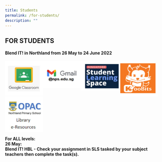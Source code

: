 ```yaml
---
title: Students
permalink: /for-students/
description: ""
---
```

## FOR STUDENTS

#### Blend IT! in Northland from 26 May to 24 June 2022

<p><a href="https://classroom.google.com/u/0/">
<img style="width:25%" align=left src="/images/stud1.jpg">
</a></p>

<p><a href="https://mail.google.com/">
<img style="width:25%" align=left src="/images/stud2.jpg">
</a></p>

<p><a href="https://vle.learning.moe.edu.sg/login">
<img style="width:25%" align=left src="/images/stud3.jpg">
</a></p>

<p><a href="https://www.koobits.com/">
<img style="width:25%" align=left src="/images/stud4.jpg">
</a></p>

<p><a href="https://schoolibrary.moe.edu.sg/northlandpri/cgi-bin/spydus.exe/MSGTRN/WPAC/HOME">
<img style="width:25%" align=left src="/images/stud5.jpg">
</a></p>
<br clear=left>


**For ALL levels:<br>
26 May: <br>
Blend IT! HBL - Check your assignment in SLS tasked by your subject teachers then complete the task(s).**